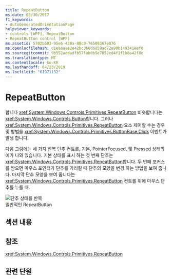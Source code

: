 ```yaml
---
title: RepeatButton
ms.date: 03/30/2017
f1_keywords:
- AutoGeneratedOrientationPage
helpviewer_keywords:
- controls [WPF], RepeatButton
- RepeatButton control [WPF]
ms.assetid: 5702b603-95e6-438a-88c0-76509367e876
ms.openlocfilehash: d1eaaaae2e42bc366d6859ad72a90b149341eef0
ms.sourcegitcommit: 9b552addadfb57fab0b9e7852ed4f1f1b8a42f8e
ms.translationtype: MT
ms.contentlocale: ko-KR
ms.lasthandoff: 04/23/2019
ms.locfileid: "61971132"
---
```

# <a name="repeatbutton"></a>RepeatButton
합니다 <xref:System.Windows.Controls.Primitives.RepeatButton> 비슷합니다는 <xref:System.Windows.Controls.Button>합니다. 그러나 <xref:System.Windows.Controls.Primitives.RepeatButton> 요소 제어할 수는 경우 및 방법을 <xref:System.Windows.Controls.Primitives.ButtonBase.Click> 이벤트가 발생 합니다.  
  
 다음 그림에는 세 가지 반복 단추 컨트롤, 기본, PointerFocused, 및 Pressed 상태의 예가 나와 있습니다. 기본 상태를 표시 하는 첫 번째 단추는 <xref:System.Windows.Controls.Primitives.RepeatButton>합니다. 두 번째 포커스를 받으면 마우스 포인터가 단추를 가리킬 때 단추의 모양을 변경 하는 방법을 보여 줍니다. 마지막 단추 모양을 보여 줍니다는 <xref:System.Windows.Controls.Primitives.RepeatButton> 컨트롤 위에 마우스 단추를 누를 때.  
  
 ![단추 상태를 반복](./media/ss-ctl-repeatbutton.png "SS_CTL_repeatbutton")  
일반적인 RepeatButton  
  
## <a name="in-this-section"></a>섹션 내용  
  
## <a name="reference"></a>참조  
 <xref:System.Windows.Controls.Primitives.RepeatButton>  
  
## <a name="related-sections"></a>관련 단원
